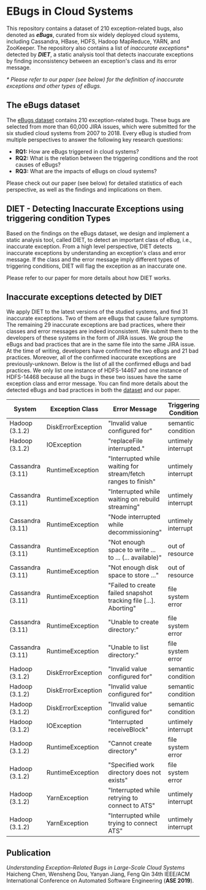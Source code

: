 # EBugs in Cloud Systems

This repository contains a dataset of 210 exception-related bugs, also denoted
as ***eBugs***, curated from six widely deployed cloud systems, including
Cassandra, HBase, HDFS, Hadoop MapReduce, YARN, and ZooKeeper. The repository
also contains a list of *inaccurate exceptions*\* detected by ***DIET***, a
static analysis tool that detects inaccurate exceptions by finding
inconsistency between an exception's class and its error message.

*\* Please refer to our paper (see below) for the definition of inaccurate
exceptions and other types of eBugs.*

## The eBugs dataset

The [eBugs dataset](https://github.com/hanseychen/eBugs/blob/master/eBugs.xlsx)
contains 210 exception-related bugs. These bugs are selected from more than
60,000 JIRA issues, which were submitted for the six studied cloud systems from
2007 to 2018. Every eBug is studied from multiple perspectives to answer the
following key research questions:

- **RQ1:** How are eBugs triggered in cloud systems?
- **RQ2:** What is the relation between the triggering conditions and the root
causes of eBugs?
- **RQ3:** What are the impacts of eBugs on cloud systems?

Please check out our paper (see below) for detailed statistics of each
perspective, as well as the findings and implications on them.

## DIET - **D**etecting **I**naccurate **E**xceptions using triggering condition **T**ypes

Based on the findings on the eBugs dataset, we design and implement a static
analysis tool, called DIET, to detect an important class of eBug, i.e.,
inaccurate exception. From a high level perspective, DIET detects inaccurate
exceptions by understanding an exception's class and error message. If the
class and the error message imply different types of triggering conditions,
DIET will flag the exception as an inaccurate one.

Please refer to our paper for more details about how DIET works.

## Inaccurate exceptions detected by DIET

We apply DIET to the latest versions of the studied systems, and find 31
inaccurate exceptions. Two of them are eBugs that cause failure symptoms.
The remaining 29 inaccurate exceptions are bad practices, where their classes
and error messages are indeed inconsistent. We submit them to the developers of
these systems in the form of JIRA issues. We group the eBugs and bad practices
that are in the same file into the same JIRA issue. At the time of writing,
developers have confirmed the two eBugs and 21 bad practices. Moreover, all of
the confirmed inaccurate exceptions are previously-unknown. Below is the list
of all the confirmed eBugs and bad practices. We only list one instance of
HDFS-14467 and one instance of HDFS-14468 because all the bugs in these two
issues have the same exception class and error message. You can find more
details about the detected eBugs and bad practices in both the
[dataset](https://github.com/hanseychen/eBugs/blob/master/eBugs.xlsx)
and our paper.

System | Exception Class | Error Message | Triggering Condition | Created Issue | Issue Type
-------|-----------------|---------------|----------------------|---------------|-----------
Hadoop (3.1.2) | DiskErrorException | "Invalid value configured for" | semantic condition | [HDFS-14469](https://issues.apache.org/jira/browse/HDFS-14469) | bug
Hadoop (3.1.2) | IOException | "replaceFile interrupted." | untimely interrupt | [HADOOP-16295](https://issues.apache.org/jira/browse/HADOOP-16295) | bug
Cassandra (3.11) | RuntimeException | "Interrupted while waiting for stream/fetch ranges to finish" | untimely interrupt | [CASSANDRA-15111](https://issues.apache.org/jira/browse/CASSANDRA-15111) | bad practice
Cassandra (3.11) | RuntimeException | "Interrupted while waiting on rebuild streaming" | untimely interrupt | [CASSANDRA-15112](https://issues.apache.org/jira/browse/CASSANDRA-15112) | bad practice
Cassandra	(3.11) | RuntimeException | "Node interrupted while decommissioning" | untimely interrupt | [CASSANDRA-15113](https://issues.apache.org/jira/browse/CASSANDRA-15113) | bad practice
Cassandra (3.11) | RuntimeException | "Not enough space to write ... to ... (... available)" | out of resource | [CASSANDRA-15114](https://issues.apache.org/jira/browse/CASSANDRA-15114) | bad practice
Cassandra (3.11) | RuntimeException | "Not enough disk space to store ..." | out of resource | [CASSANDRA-15114](https://issues.apache.org/jira/browse/CASSANDRA-15114) | bad practice
Cassandra (3.11) | RuntimeException | "Failed to create failed snapshot tracking file \[...\]. Aborting" | file system error | [CASSANDRA-15115](https://issues.apache.org/jira/browse/CASSANDRA-15115) | bad practice
Cassandra (3.11) | RuntimeException | "Unable to create directory:" | file system error | [CASSANDRA-15116](https://issues.apache.org/jira/browse/CASSANDRA-15116) | bad practice
Cassandra (3.11) | RuntimeException | "Unable to list directory:" | file system error | [CASSANDRA-15117](https://issues.apache.org/jira/browse/CASSANDRA-15117) | bad practice
Hadoop (3.1.2) | DiskErrorException | "Invalid value configured for" | semantic condition | [HDFS-14467](https://issues.apache.org/jira/browse/HDFS-14467) | bad practice
Hadoop (3.1.2) | DiskErrorException | "Invalid value configured for" | semantic condition | [HDFS-14468](https://issues.apache.org/jira/browse/HDFS-14468) | bad practice
Hadoop (3.1.2) | DiskErrorException | "Invalid value configured for" | semantic condition | [HDFS-14470](https://issues.apache.org/jira/browse/HDFS-14470) | bad practice
Hadoop (3.1.2) | IOException | "Interrupted receiveBlock" | untimely interrupt | [HDFS-14473](https://issues.apache.org/jira/browse/HDFS-14473) | bad practice
Hadoop (3.1.2) | RuntimeException | "Cannot create directory" | file system error | [HADOOP-16296](https://issues.apache.org/jira/browse/HADOOP-16296) | bad practice
Hadoop (3.1.2) | RuntimeException | "Specified work directory does not exists" | file system error | [HADOOP-16297](https://issues.apache.org/jira/browse/HADOOP-16297) | bad practice
Hadoop (3.1.2) | YarnException | "Interrupted while retrying to connect to ATS" | untimely interrupt | [YARN-9533](https://issues.apache.org/jira/browse/YARN-9533) | bad practice
Hadoop (3.1.2) | YarnException | "Interrupted while trying to connect ATS" | untimely interrupt | [YARN-9534](https://issues.apache.org/jira/browse/YARN-9534) | bad practice

## Publication

*Understanding Exception-Related Bugs in Large-Scale Cloud Systems*
Haicheng Chen, Wensheng Dou, Yanyan Jiang, Feng Qin
34th IEEE/ACM International Conference on Automated Software Engineering (**ASE 2019**).

